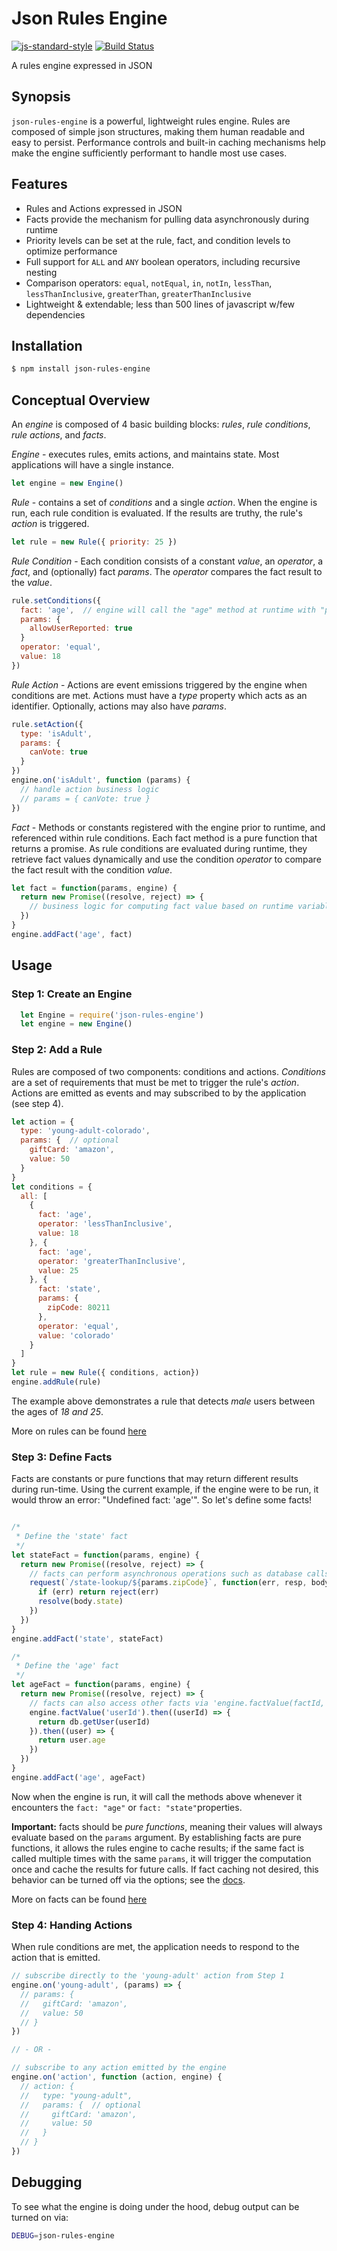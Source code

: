 # Json Rules Engine
[![js-standard-style](https://cdn.rawgit.com/feross/standard/master/badge.svg)](https://github.com/feross/standard)
[![Build Status](https://travis-ci.org/CacheControl/json-rules-engine.svg?branch=master)](https://travis-ci.org/CacheControl/json-rules-engine)

A rules engine expressed in JSON

## Synopsis

```json-rules-engine``` is a powerful, lightweight rules engine.  Rules are composed of simple json structures, making them human readable and easy to persist.  Performance controls and built-in caching mechanisms help make the engine sufficiently performant to handle most use cases.

## Features

* Rules and Actions expressed in JSON
* Facts provide the mechanism for pulling data asynchronously during runtime
* Priority levels can be set at the rule, fact, and condition levels to optimize performance
* Full support for ```ALL``` and ```ANY``` boolean operators, including recursive nesting
* Comparison operators:  ```equal```, ```notEqual```, ```in```, ```notIn```, ```lessThan```, ```lessThanInclusive```, ```greaterThan```, ```greaterThanInclusive```
* Lightweight & extendable; less than 500 lines of javascript w/few dependencies

## Installation

```bash
$ npm install json-rules-engine
```

## Conceptual Overview

An _engine_ is composed of 4 basic building blocks: *rules*, *rule conditions*, *rule actions*, and *facts*.

_Engine_ - executes rules, emits actions, and maintains state.  Most applications will have a single instance.

```js
let engine = new Engine()
```

_Rule_ - contains a set of _conditions_ and a single _action_.  When the engine is run, each rule condition is evaluated.  If the results are truthy, the rule's _action_ is triggered.

```js
let rule = new Rule({ priority: 25 })
```

_Rule Condition_ - Each condition consists of a constant _value_, an _operator_, a _fact_, and (optionally) fact _params_.  The _operator_ compares the fact result to the _value_.

```js
rule.setConditions({
  fact: 'age',  // engine will call the "age" method at runtime with "params" and compare the results to "18"
  params: {
    allowUserReported: true
  }
  operator: 'equal',
  value: 18
})
```

_Rule Action_ - Actions are event emissions triggered by the engine when conditions are met.  Actions must have a _type_ property which acts as an identifier.  Optionally, actions may also have _params_.

```js
rule.setAction({
  type: 'isAdult',
  params: {
    canVote: true
  }
})
engine.on('isAdult', function (params) {
  // handle action business logic
  // params = { canVote: true }
})
```

_Fact_ - Methods or constants registered with the engine prior to runtime, and referenced within rule conditions.  Each fact method is a pure function that returns a promise. As rule conditions are evaluated during runtime, they retrieve fact values dynamically and use the condition _operator_ to compare the fact result with the condition _value_.

```js
let fact = function(params, engine) {
  return new Promise((resolve, reject) => {
    // business logic for computing fact value based on runtime variables
  })
}
engine.addFact('age', fact)
```

## Usage

### Step 1: Create an Engine

```js
  let Engine = require('json-rules-engine')
  let engine = new Engine()
```

### Step 2: Add a Rule

Rules are composed of two components: conditions and actions.  _Conditions_ are a set of requirements that must be met to trigger the rule's _action_.  Actions are emitted as events and may subscribed to by the application (see step 4).

```js
let action = {
  type: 'young-adult-colorado',
  params: {  // optional
    giftCard: 'amazon',
    value: 50
  }
}
let conditions = {
  all: [
    {
      fact: 'age',
      operator: 'lessThanInclusive',
      value: 18
    }, {
      fact: 'age',
      operator: 'greaterThanInclusive',
      value: 25
    }, {
      fact: 'state',
      params: {
        zipCode: 80211
      },
      operator: 'equal',
      value: 'colorado'
    }
  ]
}
let rule = new Rule({ conditions, action})
engine.addRule(rule)
```

The example above demonstrates a rule that detects _male_ users between the ages of _18 and 25_.

More on rules can be found [here](./docs/rules.md)

### Step 3: Define Facts

Facts are constants or pure functions that may return different results during run-time.  Using the current example, if the engine were to be run, it would throw an error: "Undefined fact: 'age'".  So let's define some facts!

```js

/*
 * Define the 'state' fact
 */
let stateFact = function(params, engine) {
  return new Promise((resolve, reject) => {
    // facts can perform asynchronous operations such as database calls, http requests, etc to gather data
    request(`/state-lookup/${params.zipCode}`, function(err, resp, body) {
      if (err) return reject(err)
      resolve(body.state)
    })
  })
}
engine.addFact('state', stateFact)

/*
 * Define the 'age' fact
 */
let ageFact = function(params, engine) {
  return new Promise((resolve, reject) => {
    // facts can also access other facts via 'engine.factValue(factId, params = {})'
    engine.factValue('userId').then((userId) => {
      return db.getUser(userId)
    }).then((user) => {
      return user.age
    })
  })
}
engine.addFact('age', ageFact)
```

Now when the engine is run, it will call the methods above whenever it encounters the ```fact: "age"``` or ```fact: "state"```properties.

**Important:** facts should be *pure functions*, meaning their values will always evaluate based on the ```params``` argument.  By establishing facts are pure functions, it allows the rules engine to cache results; if the same fact is called multiple times with the same ```params```, it will trigger the computation once and cache the results for future calls.  If fact caching not desired, this behavior can be turned off via the options; see the [docs](./docs/facts.md).

More on facts can be found [here](./docs/facts.md)


### Step 4: Handing Actions

When rule conditions are met, the application needs to respond to the action that is emitted.

```js
// subscribe directly to the 'young-adult' action from Step 1
engine.on('young-adult', (params) => {
  // params: {
  //   giftCard: 'amazon',
  //   value: 50
  // }
})

// - OR -

// subscribe to any action emitted by the engine
engine.on('action', function (action, engine) {
  // action: {
  //   type: "young-adult",
  //   params: {  // optional
  //     giftCard: 'amazon',
  //     value: 50
  //   }
  // }
})
```

## Debugging

To see what the engine is doing under the hood, debug output can be turned on via:

```bash
DEBUG=json-rules-engine
```
